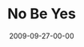 ---
layout: message
category: message
series: "Commitment"
title: "No Be Yes"
date: 2009-09-27-00-00
message_id: 583
audio: "http://s3.amazonaws.com/crossroadsaudiomessages/Commitment3.mp3"
audio-duration: "28:53"
notes-description: ""
notes: "http://s3.amazonaws.com/crossroads-media/media/legacy/documents/SN_09_26-27_09.pdf"
notes-title: "No Be Yes (Study Notes)"
program: "http://s3.amazonaws.com/crossroads-media/media/legacy/documents/0926_27Program.pdf"
description: "Brian Tome shares why we need to respond to the greatest commitment ever made - the one God has made to us."
video: "https://s3.amazonaws.com/crossroadsvideomessages/Commitment3.mp4"
video-duration: "28:53"
video-image: "http://s3.amazonaws.com/crossroads-media/images/legacy/content/Commitment3-still.jpg"
flag: "N"
---